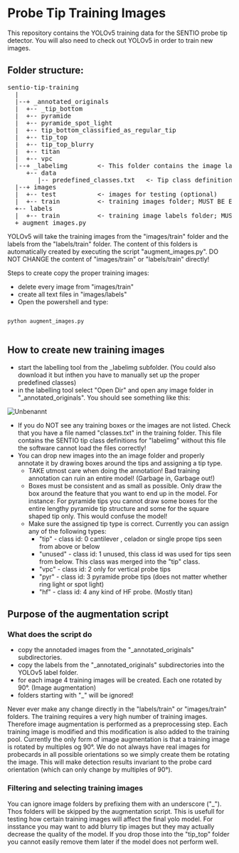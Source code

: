 # Probe Tip Training Images

This repository contains the YOLOv5 training data for the SENTIO probe tip detector. You will also need to check out YOLOv5
in order to train new images.

## Folder structure:

<pre>
sentio-tip-training
  |
  |--+ _annotated_originals
  |  +-- _tip_bottom
  |  +-- pyramide  
  |  +-- pyramide_spot_light
  |  +-- tip_bottom_classified_as_regular_tip  
  |  +-- tip_top 
  |  +-- tip_top_blurry   
  |  +-- titan
  |  +-- vpc 
  |--+ _labelimg        <- This folder contains the image labelling tool
     +-- data
        |-- predefined_classes.txt   <- Tip class definitionf for the labelling tool
  |--+ images                 
  |  +-- test           <- images for testing (optional)
  |  +-- train          <- training images folder; MUST BE EMPTY! the "augment_images.py" script will copy images into this folder
  +-- labels
  |  +-- train          <- training image labels folder; MUST BE EMPTY! the "augment_images.py" script will copy images into this folder  
  + augment_images.py
</pre>

YOLOv5 will take the training images from the "images/train" folder and the labels from the "labels/train" folder. The content of this folders is automatically created by executing the script "augment_images.py". DO NOT CHANGE the content of "images/train" or "labels/train" directly!

Steps to create copy the proper training images:
* delete every image from "images/train"
* create all text files in "images/labels"
* Open the powershell and type:

<pre>
<code>
python augment_images.py
</code>
</pre>

## How to create new training images

* start the labelling tool from the _labelimg subfolder. (You could also download it but inthen you have to manually set up the proper predefined classes)
* in the labelling tool select "Open Dir" and open any image folder in "_annotated_originals". You should see something like this:

![Unbenannt](https://user-images.githubusercontent.com/2202567/192758364-325d8fb6-ca3b-4606-a232-bf9d3d7d5867.PNG)

* If you do NOT see any training boxes or the images are not listed. Check that you have a file named "classes.txt" in the training folder. This file
  contains the SENTIO tip class definitions for "labelimg" without this file the software cannot load the files correctly!
* You can drop new images into the an image folder and properly annotate it by drawing boxes around the tips and assigning a tip type.
   * TAKE utmost care when doing the annotation! Bad training annotation can ruin an entire model! (Garbage in, Garbage out!)
   * Boxes must be consistent and as small as possible. Only draw the box around the feature that you want to end up in the model. For instance: For pyramide tips you cannot draw some boxes for the entire lengthy pyramide tip structure and some for the square shaped tip only. This would confuse the model!
   * Make sure the assigned tip type is correct. Currently you can assign any of the following types: 
        * "tip"    - class id: 0 cantilever , celadon or single prope tips seen from above or below
        * "unused" - class id: 1 unused, this class id was used for tips seen from below. This class was merged into the "tip" class.
        * "vpc"    - class id: 2 only for vertical probe tips
        * "pyr"    - class id: 3 pyramide probe tips (does not matter whether ring light or spot light)
        * "hf"     - class id: 4 any kind of HF probe. (Mostly titan)

## Purpose of the augmentation script

### What does the script do
* copy the annotaded images from the "_annotated_originals" subdirectories.
* copy the labels from the "_annotated_originals" subdirectories into the YOLOv5 label folder.
* for each image 4 training images will be created. Each one rotated by 90°. (Image augmentation)
* folders starting with "_" will be ignored!

Never ever make any change directly in the "labels/train" or "images/train" folders. The training requires a very high number of training images.
Therefore image augmentation is performed as a preprocessing step. Each training image is modified and this modification is also added to the training pool. 
Currently the only form of image augmentation is that a training image is rotated by multiples og 90°. We do not always have real images for probecards in all possible orientations so we simply create them be rotating the image. This will make detection results invariant to the probe card orientation (which can only change by multiples of 90°).

### Filtering and selecting training images
You can ignore image folders by prefixing them with an underscore ("_"). Thos folders will be skipped by the augmentation script. This is usefull for 
testing how certain training images will affect the final yolo model. For insstance you may want to add blurry tip images but they may actually decrease the quality of the model. If you drop those into the "tip_top" folder you cannot easily remove them later if the model does not perform well.




